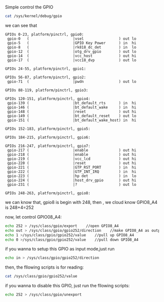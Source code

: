 Simple control the GPIO

```bash
cat /sys/kernel/debug/gpio
```

we can see that
```
GPIOs 0-23, platform/pinctrl, gpio0:
 gpio-0   (                    |vsel                ) out lo
 gpio-5   (                    |GPIO Key Power      ) in  hi
 gpio-8   (                    |rk818_dc_det        ) in  lo
 gpio-12  (                    |otg_drv_gpio        ) out lo
 gpio-14  (                    |vcc_host            ) out hi
 gpio-17  (                    |vcc18_dvp           ) out lo

GPIOs 24-55, platform/pinctrl, gpio1:

GPIOs 56-87, platform/pinctrl, gpio2:
 gpio-71  (                    |pwdn                ) out lo

GPIOs 88-119, platform/pinctrl, gpio3:

GPIOs 120-151, platform/pinctrl, gpio4:
 gpio-139 (                    |bt_default_rts      ) in  hi
 gpio-146 (                    |bt_default_wake     ) in  hi
 gpio-148 (                    |reset               ) out hi
 gpio-149 (                    |bt_default_reset    ) out lo
 gpio-151 (                    |bt_default_wake_host) in  hi

GPIOs 152-183, platform/pinctrl, gpio5:

GPIOs 184-215, platform/pinctrl, gpio6:

GPIOs 216-247, platform/pinctrl, gpio7:
 gpio-217 (                    |enable              ) out hi
 gpio-218 (                    |enable              ) out hi
 gpio-219 (                    |vcc_lcd             ) out hi
 gpio-220 (                    |reset               ) out hi
 gpio-221 (                    |GTP_RST_PORT        ) in  hi
 gpio-222 (                    |GTP_INT_IRQ         ) in  hi
 gpio-223 (                    |hp det              ) in  lo
 gpio-224 (                    |host_drv_gpio       ) out hi
 gpio-231 (                    |?                   ) out lo

GPIOs 248-263, platform/pinctrl, gpio8:
```


we can know that, gpio8 is begin with 248, then , we cloud know GPIO8_A4 is 248+4=252

now, let control GPIO08_A4:
```bash
echo 252 > /sys/class/gpio/export    //open GPIO8_A4
echo out > /sys/class/gpio/gpio252/direction    //make GPIO8_A4 as output
echo 1 >/sys/class/gpio/gpio252/value    //pull up GPIO8_A4
echo 0 >/sys/class/gpio/gpio252/value    //pull down GPIO8_A4
```


if you wanna to setup this GPIO as input mode,just run
```bash
echo in > /sys/class/gpio/gpio252/direction
```

then, the fllowing scripts is for reading:
```bash
cat /sys/class/gpio/gpio252/value
```

if you wanna to disable this GPIO, just run the fllowing scripts:
```bash
echo 252 > /sys/class/gpio/unexport
```











